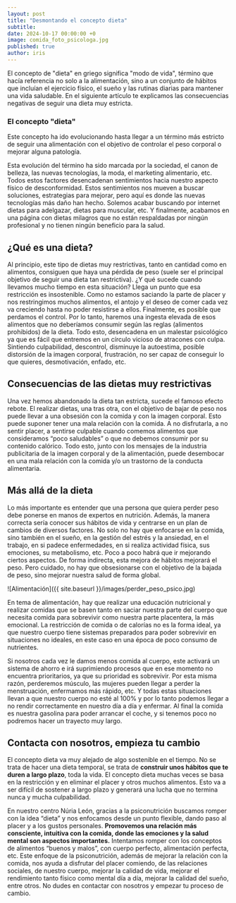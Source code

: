 ```yaml
---
layout: post
title: "Desmontando el concepto dieta"
subtitle: 
date: 2024-10-17 00:00:00 +0
image: comida_foto_psicologa.jpg
published: true
author: iris
---
```

El concepto de "dieta" en griego significa "modo de vida", término que hacía referencia no solo a la alimentación, sino a un conjunto de hábitos que incluían el ejercicio físico, el sueño y las rutinas diarias para mantener una vida saludable. En el siguiente artículo te explicamos las consecuencias negativas de seguir una dieta muy estricta.


<!-- more -->

### El concepto "dieta"

Este concepto ha ido evolucionando hasta llegar a un término más estricto de seguir una alimentación con el objetivo de controlar el peso corporal o mejorar alguna patología.

Esta evolución del término ha sido marcada por la sociedad, el canon de belleza, las nuevas tecnologías, la moda, el marketing alimentario, etc. Todos estos factores desencadenan sentimientos hacia nuestro aspecto físico de desconformidad. Estos sentimientos nos mueven a buscar soluciones, estrategias para mejorar, pero aquí es donde las nuevas tecnologías más daño han hecho. Solemos acabar buscando por internet dietas para adelgazar, dietas para muscular, etc. Y finalmente, acabamos en una página con dietas milagros que no están respaldadas por ningún profesional y no tienen ningún beneficio para la salud. 

## ¿Qué es una dieta?

Al principio, este tipo de dietas muy restrictivas, tanto en cantidad como en alimentos, consiguen que haya una pérdida de peso (suele ser el principal objetivo de seguir una dieta tan restrictiva). ¿Y qué sucede cuando llevamos mucho tiempo en esta situación? Llega un punto que esa restricción es insostenible. Como no estamos saciando la parte de placer y nos restringimos muchos alimentos, el antojo y el deseo de comer cada vez va creciendo hasta no poder resistirse a ellos. Finalmente, es posible que perdamos el control. Por lo tanto, haremos una ingesta elevada de esos alimentos que no deberíamos consumir según las reglas (alimentos prohibidos) de la dieta. Todo esto, desencadena en un malestar psicológico ya que es fácil que entremos en un círculo vicioso de atracones con culpa. Sintiendo culpabilidad, descontrol, disminuye la autoestima, posible distorsión de la imagen corporal, frustración, no ser capaz de conseguir lo que quieres, desmotivación, enfado, etc. 

## Consecuencias de las dietas muy restrictivas

Una vez hemos abandonado la dieta tan estricta, sucede el famoso efecto rebote. El realizar dietas, una tras otra, con el objetivo de bajar de peso nos puede llevar a una obsesión con la comida y con la imagen corporal. Esto puede suponer tener una mala relación con la comida. A no disfrutarla, a no sentir placer, a sentirse culpable cuando comemos alimentos que consideramos “poco saludables” o que no debemos consumir por su contenido calórico. Todo esto, junto con los mensajes de la industria publicitaria de la imagen corporal y de la alimentación, puede desembocar en una mala relación con la comida y/o un trastorno de la conducta alimentaria. 

## Más allá de la dieta

Lo más importante es entender que una persona que quiera perder peso debe ponerse en manos de expertos en nutrición. Además, la manera correcta sería conocer sus hábitos de vida y centrarse en un plan de cambios de diversos factores. No solo no hay que enfocarse en la comida, sino también en el sueño, en la gestión del estrés y la ansiedad, en el trabajo, en si padece enfermedades, en si realiza actividad física, sus  emociones, su metabolismo, etc. Poco a poco habrá que ir mejorando ciertos aspectos. De forma indirecta, esta mejora de hábitos mejorará el peso. Pero cuidado, no hay que obsesionarse con el objetivo de la bajada de peso, sino mejorar nuestra salud de forma global. 

![Alimentación]({{ site.baseurl }}/images/perder_peso_psico.jpg)

En tema de alimentación, hay que realizar una educación nutricional y realizar comidas que se basen tanto en saciar nuestra parte del cuerpo que necesita comida para sobrevivir como nuestra parte placentera, la más emocional. La restricción de comida o de calorías no es la forma ideal, ya que nuestro cuerpo tiene sistemas preparados para poder sobrevivir en situaciones no ideales, en este caso en una época de poco consumo de nutrientes. 

Si nosotros cada vez le damos menos comida al cuerpo, este activará un sistema de ahorro e irá suprimiendo procesos que en ese momento no encuentra prioritarios, ya que su prioridad es sobrevivir. Por esta misma razón, perderemos músculo, las mujeres pueden llegar a perder la menstruación, enfermamos más rápido, etc. Y todas estas situaciones llevan a que nuestro cuerpo no esté al 100% y por lo tanto podemos llegar a no rendir correctamente en nuestro día a día y enfermar. Al final la comida es nuestra gasolina para poder arrancar el coche, y si tenemos poco no podremos hacer un trayecto muy largo. 

## Contacta con nosotros, empieza tu cambio

El concepto dieta va muy alejado de algo sostenible en el tiempo. No se trata de hacer una dieta temporal, se trata de **construir unos hábitos que te duren a largo plazo**, toda la vida. El concepto dieta muchas veces se basa en la restricción y en eliminar el placer y otros muchos alimentos. Esto va a ser difícil de sostener a largo plazo y generará una lucha que no termina nunca y mucha culpabilidad.
 
 
En nuestro centro Núria León, gracias a la psiconutrición buscamos romper con la idea “dieta” y nos enfocamos desde un punto flexible, dando paso al placer y a los gustos personales. **Promovemos una relación más consciente, intuitiva con la comida, donde las emociones y la salud mental son aspectos importantes.** Intentamos romper con los conceptos de alimentos “buenos y malos”, con cuerpo perfecto, alimentación perfecta, etc. Este enfoque de la psiconutrición, además de mejorar la relación con la comida, nos ayuda a disfrutar del placer comiendo, de las relaciones sociales, de nuestro cuerpo, mejorar la calidad de vida, mejorar el rendimiento tanto físico como mental día a día, mejorar la calidad del sueño, entre otros. No dudes en contactar con nosotros y empezar tu proceso de cambio.
